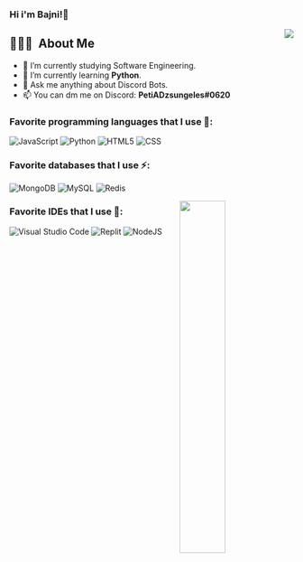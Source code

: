 ### Hi i'm Bajni!👋

<img align="right" src="https://spotify-recently-played-readme.vercel.app/api?user=3133l4lwxhokm6nuvx4mbn3c3b44">

## 👨🏻‍💻 &nbsp;About Me </h3>

- 🔭 I’m currently studying Software Engineering.
- 🌱 I’m currently learning **Python**.
- 💬 Ask me anything about Discord Bots.
- 📫 You can dm me on Discord: **PetiADzsungeles#0620**

 
 ### Favorite programming languages that I use 🚀:
 
 ![JavaScript](https://img.shields.io/badge/-JavaScript-333333?style=for-the-badge&logo=javascript)
 ![Python](https://img.shields.io/badge/-Python-333333?style=for-the-badge&logo=python)
 ![HTML5](https://img.shields.io/badge/-HTML5-333333?style=for-the-badge&logo=HTML5)
 ![CSS](https://img.shields.io/badge/-CSS-333333?style=for-the-badge&logo=CSS3&logoColor=1572B6)
 
 ### Favorite databases that I use ⚡:
 
 ![MongoDB](https://img.shields.io/badge/-MongoDB-333333?style=for-the-badge&logo=mongodb)
 ![MySQL](https://img.shields.io/badge/-MySQL-333333?style=for-the-badge&logo=mysql)
 ![Redis](https://img.shields.io/badge/-redis-333333?style=for-the-badge&logo=redis)
 
 <img align="right" width="40%" hight="40%" src="https://discord.c99.nl/widget/theme-3/522063714438873098.png">
 
 ### Favorite IDEs that I use 🔌:
 
 ![Visual Studio Code](https://img.shields.io/badge/-Visual%20Studio%20Code-333333?style=for-the-badge&logo=visual-studio-code&logoColor=007ACC)
 ![Replit](https://img.shields.io/badge/Replit-333333?style=for-the-badge&logo=Replit)
 ![NodeJS](https://img.shields.io/badge/Node.js-333333?style=for-the-badge&logo=nodedotjs)
